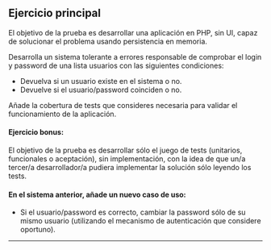 ## Ejercicio principal ##

El objetivo de la prueba es desarrollar una aplicación en PHP, sin UI, capaz de solucionar el problema usando persistencia en memoria.

Desarrolla un sistema tolerante a errores responsable de comprobar el login y password de una lista usuarios con las siguientes condiciones:

- Devuelva si un usuario existe en el sistema o no.
- Devuelve si el usuario/password coinciden o no.

Añade la cobertura de tests que consideres necesaria para validar el funcionamiento de la aplicación.

#### Ejercicio bonus: ####

El objetivo de la prueba es desarrollar sólo el juego de tests (unitarios, funcionales o aceptación), sin implementación, con la idea de que un/a tercer/a desarrollador/a pudiera implementar la solución sólo leyendo los tests.

#### En el sistema anterior, añade un nuevo caso de uso: ####

- Si el usuario/password es correcto, cambiar la password sólo de su mismo usuario (utilizando el mecanismo de autenticación que considere oportuno).

***